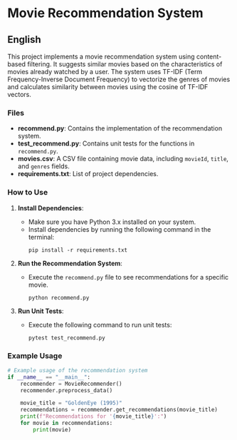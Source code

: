 # Movie Recommendation System

## English

This project implements a movie recommendation system using content-based filtering. It suggests similar movies based on the characteristics of movies already watched by a user. The system uses TF-IDF (Term Frequency-Inverse Document Frequency) to vectorize the genres of movies and calculates similarity between movies using the cosine of TF-IDF vectors.

### Files

- **recommend.py**: Contains the implementation of the recommendation system.
- **test_recommend.py**: Contains unit tests for the functions in `recommend.py`.
- **movies.csv**: A CSV file containing movie data, including `movieId`, `title`, and `genres` fields.
- **requirements.txt**: List of project dependencies.

### How to Use

1. **Install Dependencies**:
   - Make sure you have Python 3.x installed on your system.
   - Install dependencies by running the following command in the terminal:
     ```
     pip install -r requirements.txt
     ```

2. **Run the Recommendation System**:
   - Execute the `recommend.py` file to see recommendations for a specific movie.
     ```
     python recommend.py
     ```

3. **Run Unit Tests**:
   - Execute the following command to run unit tests:
     ```
     pytest test_recommend.py
     ```

### Example Usage

```python
# Example usage of the recommendation system
if __name__ == "__main__":
    recommender = MovieRecommender()
    recommender.preprocess_data()

    movie_title = "GoldenEye (1995)"
    recommendations = recommender.get_recommendations(movie_title)
    print(f"Recommendations for '{movie_title}':")
    for movie in recommendations:
        print(movie)


